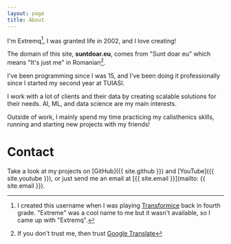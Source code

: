 ```yaml
---
layout: page
title: About
---
```


I'm Extremq[^name-explanation], I was granted life in 2002, and I love creating!

The domain of this site, **suntdoar.eu**, comes from "Sunt doar eu" which means "It's just me" in Romanian[^translation].

I've been programming since I was 15, and I've been doing it professionally since I started my second year at TUIASI.

I work with a lot of clients and their data by creating scalable solutions for their needs. AI, ML, and data science are my main interests.

Outside of work, I mainly spend my time practicing my calisthenics skills, running and starting new projects with my friends!

# Contact

Take a look at my projects on [GitHub]({{ site.github }}) and [YouTube]({{ site.youtube }}), or just send me an email at [{{ site.email }}](mailto: {{ site.email }}).

[^name-explanation]: I created this username when I was playing [Transformice](https://transformice.com) back in fourth grade. "Extreme" was a cool name to me but it wasn't available, so I came up with "Extremq".
[^translation]: If you don't trust me, then trust [Google Translate](https://translate.google.com/?sl=ro&tl=en&text=Sunt%20doar%20eu.&op=translate)